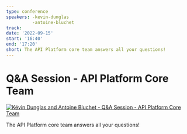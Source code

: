 ```yaml
---
type: conference
speakers: -kevin-dunglas
          -antoine-bluchet
track:
date: '2022-09-15'
start: '16:40'
end: '17:20'
short: The API Platform core team answers all your questions!
---
```


# Q&A Session -  API Platform Core Team

[![Kévin Dunglas and Antoine Bluchet - Q&A Session - API Platform Core Team](https://img.youtube.com/vi/8cSvLVZQJks/0.jpg)](https://www.youtube.com/watch?v=8cSvLVZQJks&list=PL3hoUDjLa7eQfYOEmuQNG8he3AeOeWaz8&index=7)

The API Platform core team answers all your questions!





